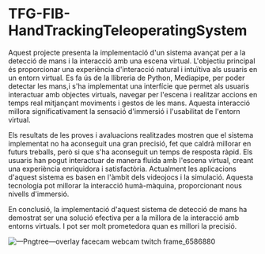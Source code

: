 # TFG-FIB-HandTrackingTeleoperatingSystem
Aquest projecte presenta la implementació d'un sistema avançat per a la detecció de mans i la interacció amb una escena virtual. L'objectiu principal és proporcionar una experiència d'interacció natural i intuïtiva als usuaris en un entorn virtual. Es fa ús de la llibreria de Python, Mediapipe, per poder detectar les mans,i s'ha implementat una interfície que permet als usuaris interactuar amb objectes virtuals, navegar per l'escena i realitzar accions en temps real mitjançant moviments i gestos de les mans. Aquesta interacció millora significativament la sensació d'immersió i l'usabilitat de l'entorn virtual.

Els resultats de les proves i avaluacions realitzades mostren que el sistema implementat no ha aconseguit una gran precisió, fet que caldrà millorar en futurs treballs, però si que s'ha aconseguit un temps de resposta ràpid. Els usuaris han pogut interactuar de manera fluida amb l'escena virtual, creant una experiència enriquidora i satisfactòria. Actualment les aplicacions d'aquest sistema es basen en l'àmbit dels videojocs i la simulació. Aquesta tecnologia pot millorar la interacció humà-màquina, proporcionant nous nivells d'immersió.

En conclusió, la implementació d'aquest sistema de detecció de mans ha demostrat ser una solució efectiva per a la millora de la interacció amb entorns virtuals. I pot ser molt prometedora quan es millori la precisió.   

![—Pngtree—overlay facecam webcam twitch frame_6586880](https://github.com/mcamarillas/TFG-FIB-HandTrackingTeleoperatingSystem/assets/58046161/123bdc86-989a-43f8-9563-415b779ba08c)
